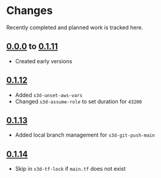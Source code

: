 # Changes
Recently completed and planned work is tracked here.

## [0.0.0](.) to [0.1.11](.)
- Created early versions

## [0.1.12](.)
- Added `s3d-unset-aws-vars`
- Changed `s3d-assume-role` to set duration for `43200`

## [0.1.13](.)
- Added local branch management for `s3d-git-push-main`

## [0.1.14](.)
- Skip in `s3d-tf-lock` if `main.tf` does not exist
